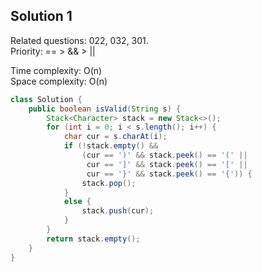 ## Solution 1

Related questions: 022, 032, 301.  
Priority: == > && > ||    

Time complexity: O(n)  
Space complexity: O(n)  


```java
class Solution {
    public boolean isValid(String s) {
        Stack<Character> stack = new Stack<>();
        for (int i = 0; i < s.length(); i++) {
            char cur = s.charAt(i);
            if (!stack.empty() &&
                (cur == ')' && stack.peek() == '(' ||
                 cur == ']' && stack.peek() == '[' ||
                 cur == '}' && stack.peek() == '{')) {
                stack.pop();
            }
            else {
                stack.push(cur);
            }
        }
        return stack.empty();
    }
}
```
